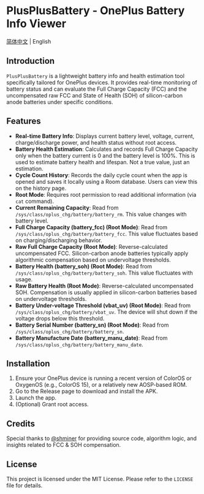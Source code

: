 # PlusPlusBattery - OnePlus Battery Info Viewer

[简体中文](./README.zh.md) | English

## Introduction

`PlusPlusBattery` is a lightweight battery info and health estimation tool specifically tailored for OnePlus devices. It provides real-time monitoring of battery status and can evaluate the Full Charge Capacity (FCC) and the uncompensated raw FCC and State of Health (SOH) of silicon-carbon anode batteries under specific conditions.

## Features

- **Real-time Battery Info**: Displays current battery level, voltage, current, charge/discharge power, and health status without root access.
- **Battery Health Estimation**: Calculates and records Full Charge Capacity only when the battery current is 0 and the battery level is 100%. This is used to estimate battery health and lifespan. Not a true value, just an estimation.
- **Cycle Count History**: Records the daily cycle count when the app is opened and saves it locally using a Room database. Users can view this on the history page.
- **Root Mode**: Requires root permission to read additional information (via `cat` command).
- **Current Remaining Capacity**: Read from `/sys/class/oplus_chg/battery/battery_rm`. This value changes with battery level.
- **Full Charge Capacity (battery_fcc) (Root Mode)**: Read from `/sys/class/oplus_chg/battery/battery_fcc`. This value fluctuates based on charging/discharging behavior.
- **Raw Full Charge Capacity (Root Mode)**: Reverse-calculated uncompensated FCC. Silicon-carbon anode batteries typically apply algorithmic compensation based on undervoltage thresholds.
- **Battery Health (battery_soh) (Root Mode)**: Read from `/sys/class/oplus_chg/battery/battery_soh`. This value fluctuates with usage.
- **Raw Battery Health (Root Mode)**: Reverse-calculated uncompensated SOH. Compensation is usually applied in silicon-carbon batteries based on undervoltage thresholds.
- **Battery Under-voltage Threshold (vbat_uv) (Root Mode)**: Read from `/sys/class/oplus_chg/battery/vbat_uv`. The device will shut down if the voltage drops below this threshold.
- **Battery Serial Number (battery_sn) (Root Mode)**: Read from `/sys/class/oplus_chg/battery/battery_sn`.
- **Battery Manufacture Date (battery_manu_date)**: Read from `/sys/class/oplus_chg/battery/battery_manu_date`.

## Installation

1. Ensure your OnePlus device is running a recent version of ColorOS or OxygenOS (e.g., ColorOS 15), or a relatively new AOSP-based ROM.
2. Go to the Release page to download and install the APK.
3. Launch the app.
4. (Optional) Grant root access.

## Credits

Special thanks to [@shminer](https://github.com/shminer) for providing source code, algorithm logic, and insights related to FCC & SOH compensation.

## License

This project is licensed under the MIT License. Please refer to the `LICENSE` file for details.

